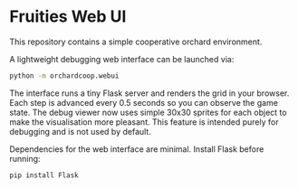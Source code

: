 # Fruities Web UI

This repository contains a simple cooperative orchard environment.

A lightweight debugging web interface can be launched via:

```bash
python -m orchardcoop.webui
```

The interface runs a tiny Flask server and renders the grid in your browser.
Each step is advanced every 0.5 seconds so you can observe the game state.
The debug viewer now uses simple 30x30 sprites for each object to make the
visualisation more pleasant.
This feature is intended purely for debugging and is not used by default.

Dependencies for the web interface are minimal. Install Flask before running:

```bash
pip install Flask
```
